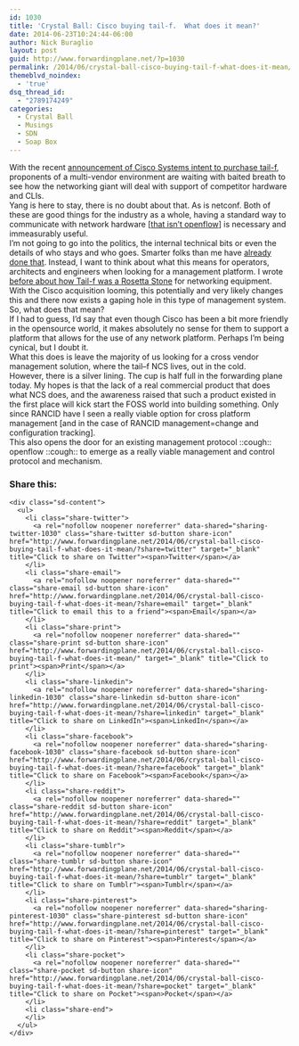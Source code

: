 ```yaml
---
id: 1030
title: 'Crystal Ball: Cisco buying tail-f.  What does it mean?'
date: 2014-06-23T10:24:44-06:00
author: Nick Buraglio
layout: post
guid: http://www.forwardingplane.net/?p=1030
permalink: /2014/06/crystal-ball-cisco-buying-tail-f-what-does-it-mean/
themeblvd_noindex:
  - 'true'
dsq_thread_id:
  - "2789174249"
categories:
  - Crystal Ball
  - Musings
  - SDN
  - Soap Box
---
```

With the recent <a href="http://www.tail-f.com/cisco-announces-intent-acquire-tail-f-acquisition-advances-ciscos-cloud-virtualization-portfolio-industry-leading-network-service-orchestration-technology/" target="_blank">announcement of Cisco Systems intent to purchase tail-f</a>, proponents of a multi-vendor environment are waiting with baited breath to see how the networking giant will deal with support of competitor hardware and CLIs.  
Yang is here to stay, there is no doubt about that. As is netconf. Both of these are good things for the industry as a whole, having a standard way to communicate with network hardware [<a href="http://searchsdn.techtarget.com/opinion/OpenFlow-as-a-network-control-protocol-goes-deeper-than-data-center" target="_blank">that isn&#8217;t openflow</a>] is necessary and immeasurably useful.  
I&#8217;m not going to go into the politics, the internal technical bits or even the details of who stays and who goes. Smarter folks than me have <a href="http://lamejournal.com/2014/06/18/thoughts-cisco-acquiring-tail-f-systems/#more-2999" target="_blank">already done that</a>. Instead, I want to think about what this means for operators, architects and engineers when looking for a management platform. I wrote <a href="http://www.forwardingplane.net/2014/02/tail-f-ncs-upsetting-network-management-in-a-good-way/" title="Tail-F NCS: upsetting network management…in a good way." target="_blank">before about how Tail-f was a Rosetta Stone</a> for networking equipment. With the Cisco acquisition looming, this potentially and very likely changes this and there now exists a gaping hole in this type of management system.  
So, what does that mean?  
If I had to guess, I&#8217;d say that even though Cisco has been a bit more friendly in the opensource world, it makes absolutely no sense for them to support a platform that allows for the use of any network platform. Perhaps I&#8217;m being cynical, but I doubt it.  
What this does is leave the majority of us looking for a cross vendor management solution, where the tail&#8211;f NCS lives, out in the cold.  
However, there is a silver lining. The cup is half full in the forwarding plane today. My hopes is that the lack of a real commercial product that does what NCS does, and the awareness raised that such a product existed in the first place will kick start the FOSS world into building something. Only since RANCID have I seen a really viable option for cross platform management [and in the case of RANCID management=change and configuration tracking].  
This also opens the door for an existing management protocol ::cough:: openflow ::cough:: to emerge as a really viable management and control protocol and mechanism. 

<div class="sharedaddy sd-sharing-enabled">
  <div class="robots-nocontent sd-block sd-social sd-social-icon-text sd-sharing">
    <h3 class="sd-title">
      Share this:
    </h3>
    
    <div class="sd-content">
      <ul>
        <li class="share-twitter">
          <a rel="nofollow noopener noreferrer" data-shared="sharing-twitter-1030" class="share-twitter sd-button share-icon" href="http://www.forwardingplane.net/2014/06/crystal-ball-cisco-buying-tail-f-what-does-it-mean/?share=twitter" target="_blank" title="Click to share on Twitter"><span>Twitter</span></a>
        </li>
        <li class="share-email">
          <a rel="nofollow noopener noreferrer" data-shared="" class="share-email sd-button share-icon" href="http://www.forwardingplane.net/2014/06/crystal-ball-cisco-buying-tail-f-what-does-it-mean/?share=email" target="_blank" title="Click to email this to a friend"><span>Email</span></a>
        </li>
        <li class="share-print">
          <a rel="nofollow noopener noreferrer" data-shared="" class="share-print sd-button share-icon" href="http://www.forwardingplane.net/2014/06/crystal-ball-cisco-buying-tail-f-what-does-it-mean/" target="_blank" title="Click to print"><span>Print</span></a>
        </li>
        <li class="share-linkedin">
          <a rel="nofollow noopener noreferrer" data-shared="sharing-linkedin-1030" class="share-linkedin sd-button share-icon" href="http://www.forwardingplane.net/2014/06/crystal-ball-cisco-buying-tail-f-what-does-it-mean/?share=linkedin" target="_blank" title="Click to share on LinkedIn"><span>LinkedIn</span></a>
        </li>
        <li class="share-facebook">
          <a rel="nofollow noopener noreferrer" data-shared="sharing-facebook-1030" class="share-facebook sd-button share-icon" href="http://www.forwardingplane.net/2014/06/crystal-ball-cisco-buying-tail-f-what-does-it-mean/?share=facebook" target="_blank" title="Click to share on Facebook"><span>Facebook</span></a>
        </li>
        <li class="share-reddit">
          <a rel="nofollow noopener noreferrer" data-shared="" class="share-reddit sd-button share-icon" href="http://www.forwardingplane.net/2014/06/crystal-ball-cisco-buying-tail-f-what-does-it-mean/?share=reddit" target="_blank" title="Click to share on Reddit"><span>Reddit</span></a>
        </li>
        <li class="share-tumblr">
          <a rel="nofollow noopener noreferrer" data-shared="" class="share-tumblr sd-button share-icon" href="http://www.forwardingplane.net/2014/06/crystal-ball-cisco-buying-tail-f-what-does-it-mean/?share=tumblr" target="_blank" title="Click to share on Tumblr"><span>Tumblr</span></a>
        </li>
        <li class="share-pinterest">
          <a rel="nofollow noopener noreferrer" data-shared="sharing-pinterest-1030" class="share-pinterest sd-button share-icon" href="http://www.forwardingplane.net/2014/06/crystal-ball-cisco-buying-tail-f-what-does-it-mean/?share=pinterest" target="_blank" title="Click to share on Pinterest"><span>Pinterest</span></a>
        </li>
        <li class="share-pocket">
          <a rel="nofollow noopener noreferrer" data-shared="" class="share-pocket sd-button share-icon" href="http://www.forwardingplane.net/2014/06/crystal-ball-cisco-buying-tail-f-what-does-it-mean/?share=pocket" target="_blank" title="Click to share on Pocket"><span>Pocket</span></a>
        </li>
        <li class="share-end">
        </li>
      </ul>
    </div>
  </div>
</div>